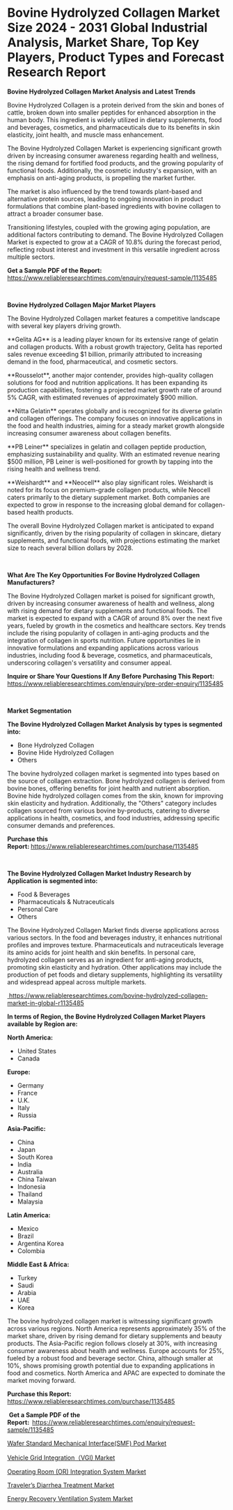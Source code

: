 <p><h1>Bovine Hydrolyzed Collagen Market Size 2024 - 2031 Global Industrial Analysis, Market Share, Top Key Players, Product Types and Forecast Research Report</h1></p><p><strong>Bovine Hydrolyzed Collagen Market Analysis and Latest Trends</strong></p>
<p><p>Bovine Hydrolyzed Collagen is a protein derived from the skin and bones of cattle, broken down into smaller peptides for enhanced absorption in the human body. This ingredient is widely utilized in dietary supplements, food and beverages, cosmetics, and pharmaceuticals due to its benefits in skin elasticity, joint health, and muscle mass enhancement.</p><p>The Bovine Hydrolyzed Collagen Market is experiencing significant growth driven by increasing consumer awareness regarding health and wellness, the rising demand for fortified food products, and the growing popularity of functional foods. Additionally, the cosmetic industry's expansion, with an emphasis on anti-aging products, is propelling the market further. </p><p>The market is also influenced by the trend towards plant-based and alternative protein sources, leading to ongoing innovation in product formulations that combine plant-based ingredients with bovine collagen to attract a broader consumer base. </p><p>Transitioning lifestyles, coupled with the growing aging population, are additional factors contributing to demand. The Bovine Hydrolyzed Collagen Market is expected to grow at a CAGR of 10.8% during the forecast period, reflecting robust interest and investment in this versatile ingredient across multiple sectors.</p></p>
<p><strong>Get a Sample PDF of the Report:&nbsp;</strong> <a href="https://www.reliableresearchtimes.com/enquiry/request-sample/1135485?utm_campaign=1626&utm_medium=2&utm_source=Github&utm_content=ia&utm_term=13102024&utm_id=bovine-hydrolyzed-collagen">https://www.reliableresearchtimes.com/enquiry/request-sample/1135485</a></p>
<p>&nbsp;</p>
<p><strong>Bovine Hydrolyzed Collagen Major Market Players</strong></p>
<p><p>The Bovine Hydrolyzed Collagen market features a competitive landscape with several key players driving growth. </p><p>**Gelita AG** is a leading player known for its extensive range of gelatin and collagen products. With a robust growth trajectory, Gelita has reported sales revenue exceeding $1 billion, primarily attributed to increasing demand in the food, pharmaceutical, and cosmetic sectors.</p><p>**Rousselot**, another major contender, provides high-quality collagen solutions for food and nutrition applications. It has been expanding its production capabilities, fostering a projected market growth rate of around 5% CAGR, with estimated revenues of approximately $900 million.</p><p>**Nitta Gelatin** operates globally and is recognized for its diverse gelatin and collagen offerings. The company focuses on innovative applications in the food and health industries, aiming for a steady market growth alongside increasing consumer awareness about collagen benefits.</p><p>**PB Leiner** specializes in gelatin and collagen peptide production, emphasizing sustainability and quality. With an estimated revenue nearing $500 million, PB Leiner is well-positioned for growth by tapping into the rising health and wellness trend.</p><p>**Weishardt** and **Neocell** also play significant roles. Weishardt is noted for its focus on premium-grade collagen products, while Neocell caters primarily to the dietary supplement market. Both companies are expected to grow in response to the increasing global demand for collagen-based health products.</p><p>The overall Bovine Hydrolyzed Collagen market is anticipated to expand significantly, driven by the rising popularity of collagen in skincare, dietary supplements, and functional foods, with projections estimating the market size to reach several billion dollars by 2028.</p></p>
<p>&nbsp;</p>
<p><strong>What Are The Key Opportunities For Bovine Hydrolyzed Collagen Manufacturers?</strong></p>
<p><p>The Bovine Hydrolyzed Collagen market is poised for significant growth, driven by increasing consumer awareness of health and wellness, along with rising demand for dietary supplements and functional foods. The market is expected to expand with a CAGR of around 8% over the next five years, fueled by growth in the cosmetics and healthcare sectors. Key trends include the rising popularity of collagen in anti-aging products and the integration of collagen in sports nutrition. Future opportunities lie in innovative formulations and expanding applications across various industries, including food & beverage, cosmetics, and pharmaceuticals, underscoring collagen's versatility and consumer appeal.</p></p>
<p><strong>Inquire or Share Your Questions If Any Before Purchasing This Report:</strong> <a href="https://www.reliableresearchtimes.com/enquiry/pre-order-enquiry/1135485?utm_campaign=1626&utm_medium=2&utm_source=Github&utm_content=ia&utm_term=13102024&utm_id=bovine-hydrolyzed-collagen">https://www.reliableresearchtimes.com/enquiry/pre-order-enquiry/1135485</a></p>
<p>&nbsp;</p>
<p><strong>Market Segmentation</strong></p>
<p><strong>The Bovine Hydrolyzed Collagen Market Analysis by types is segmented into:</strong></p>
<p><ul><li>Bone Hydrolyzed Collagen</li><li>Bovine Hide Hydrolyzed Collagen</li><li>Others</li></ul></p>
<p><p>The bovine hydrolyzed collagen market is segmented into types based on the source of collagen extraction. Bone hydrolyzed collagen is derived from bovine bones, offering benefits for joint health and nutrient absorption. Bovine hide hydrolyzed collagen comes from the skin, known for improving skin elasticity and hydration. Additionally, the "Others" category includes collagen sourced from various bovine by-products, catering to diverse applications in health, cosmetics, and food industries, addressing specific consumer demands and preferences.</p></p>
<p><strong>Purchase this Report:&nbsp;</strong><a href="https://www.reliableresearchtimes.com/purchase/1135485?utm_campaign=1626&utm_medium=2&utm_source=Github&utm_content=ia&utm_term=13102024&utm_id=bovine-hydrolyzed-collagen">https://www.reliableresearchtimes.com/purchase/1135485</a></p>
<p>&nbsp;</p>
<p><strong>The Bovine Hydrolyzed Collagen Market Industry Research by Application is segmented into:</strong></p>
<p><ul><li>Food & Beverages</li><li>Pharmaceuticals & Nutraceuticals</li><li>Personal Care</li><li>Others</li></ul></p>
<p><p>The Bovine Hydrolyzed Collagen Market finds diverse applications across various sectors. In the food and beverages industry, it enhances nutritional profiles and improves texture. Pharmaceuticals and nutraceuticals leverage its amino acids for joint health and skin benefits. In personal care, hydrolyzed collagen serves as an ingredient for anti-aging products, promoting skin elasticity and hydration. Other applications may include the production of pet foods and dietary supplements, highlighting its versatility and widespread appeal across multiple markets.</p></p>
<p><a href="https://www.reliableresearchtimes.com/bovine-hydrolyzed-collagen-market-in-global-r1135485?utm_campaign=1626&utm_medium=2&utm_source=Github&utm_content=ia&utm_term=13102024&utm_id=bovine-hydrolyzed-collagen">&nbsp;https://www.reliableresearchtimes.com/bovine-hydrolyzed-collagen-market-in-global-r1135485</a></p>
<p><strong>In terms of Region, the Bovine Hydrolyzed Collagen Market Players available by Region are:</strong></p>
<p>
    <p> <strong> North America: </strong>
        <ul>
            <li>United States</li>
            <li>Canada</li>
        </ul>
        </p> 
    <p> <strong> Europe: </strong>
        <ul>
            <li>Germany</li>
            <li>France</li>
            <li>U.K.</li>
            <li>Italy</li>
            <li>Russia</li>
        </ul>
        </p> 
    <p> <strong> Asia-Pacific: </strong>
        <ul>
            <li>China</li>
            <li>Japan</li>
            <li>South Korea</li>
            <li>India</li>
            <li>Australia</li>
            <li>China Taiwan</li>
            <li>Indonesia</li>
            <li>Thailand</li>
            <li>Malaysia</li>
        </ul>
        </p> 
    <p> <strong> Latin America: </strong>
        <ul>
            <li>Mexico</li>
            <li>Brazil</li>
            <li>Argentina Korea</li>
            <li>Colombia</li>
        </ul>
        </p> 
    <p> <strong> Middle East & Africa: </strong>
        <ul>
            <li>Turkey</li>
            <li>Saudi</li>
            <li>Arabia</li>
            <li>UAE</li>
            <li>Korea</li>
        </ul>
    </p>
    </p>
<p><p>The bovine hydrolyzed collagen market is witnessing significant growth across various regions. North America represents approximately 35% of the market share, driven by rising demand for dietary supplements and beauty products. The Asia-Pacific region follows closely at 30%, with increasing consumer awareness about health and wellness. Europe accounts for 25%, fueled by a robust food and beverage sector. China, although smaller at 10%, shows promising growth potential due to expanding applications in food and cosmetics. North America and APAC are expected to dominate the market moving forward.</p></p>
<p><strong>Purchase this Report: </strong><a href="https://www.reliableresearchtimes.com/purchase/1135485?utm_campaign=1626&utm_medium=2&utm_source=Github&utm_content=ia&utm_term=13102024&utm_id=bovine-hydrolyzed-collagen">https://www.reliableresearchtimes.com/purchase/1135485</a></p>
<p>&nbsp;<strong>Get a Sample PDF of the Report:&nbsp;&nbsp;</strong><a href="https://www.reliableresearchtimes.com/enquiry/request-sample/1135485?utm_campaign=1626&utm_medium=2&utm_source=Github&utm_content=ia&utm_term=13102024&utm_id=bovine-hydrolyzed-collagen">https://www.reliableresearchtimes.com/enquiry/request-sample/1135485</a></p>
<p><strong></strong></p>
<p><p><a href="https://github.com/irfadac/Market-Research-Report-List-5/blob/main/wafer-standard-mechanical-interfacesmf-pod-market.md?utm_campaign=1626&utm_medium=2&utm_source=Github&utm_content=ia&utm_term=13102024&utm_id=bovine-hydrolyzed-collagen">Wafer Standard Mechanical Interface(SMF) Pod Market</a></p><p><a href="https://www.linkedin.com/pulse/vehicle-grid-integrationvgi-market-refracting-trends-consumer-yhwre?utm_campaign=1626&utm_medium=2&utm_source=Github&utm_content=ia&utm_term=13102024&utm_id=bovine-hydrolyzed-collagen">Vehicle Grid Integration（VGI) Market</a></p><p><a href="https://www.linkedin.com/pulse/global-operating-room-integration-system-nexus-sector-confluences-neyse?utm_campaign=1626&utm_medium=2&utm_source=Github&utm_content=ia&utm_term=13102024&utm_id=bovine-hydrolyzed-collagen">Operating Room (OR) Integration System Market</a></p><p><a href="https://www.linkedin.com/pulse/travelers-diarrhea-treatment-market-transformation-comparative-emihe?utm_campaign=1626&utm_medium=2&utm_source=Github&utm_content=ia&utm_term=13102024&utm_id=bovine-hydrolyzed-collagen">Traveler’s Diarrhea Treatment Market</a></p><p><a href="https://issuu.com/reportprime-2/docs/energy-recovery-ventilation-system-_902ade81544c73?utm_campaign=1626&utm_medium=2&utm_source=Github&utm_content=ia&utm_term=13102024&utm_id=bovine-hydrolyzed-collagen">Energy Recovery Ventilation System Market</a></p></p>